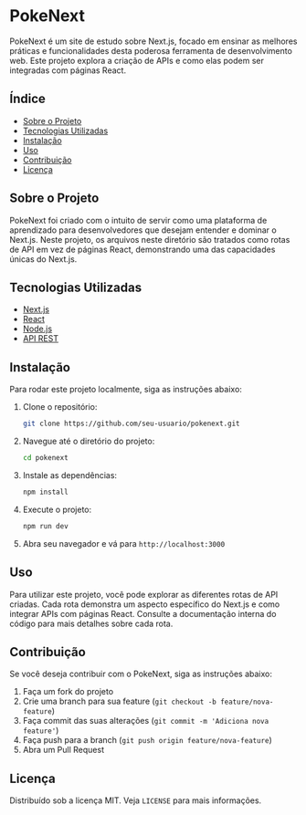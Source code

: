 # PokeNext

PokeNext é um site de estudo sobre Next.js, focado em ensinar as melhores práticas e funcionalidades desta poderosa ferramenta de desenvolvimento web. Este projeto explora a criação de APIs e como elas podem ser integradas com páginas React.

## Índice

- [Sobre o Projeto](#sobre-o-projeto)
- [Tecnologias Utilizadas](#tecnologias-utilizadas)
- [Instalação](#instalação)
- [Uso](#uso)
- [Contribuição](#contribuição)
- [Licença](#licença)

## Sobre o Projeto

PokeNext foi criado com o intuito de servir como uma plataforma de aprendizado para desenvolvedores que desejam entender e dominar o Next.js. Neste projeto, os arquivos neste diretório são tratados como rotas de API em vez de páginas React, demonstrando uma das capacidades únicas do Next.js.

## Tecnologias Utilizadas

- [Next.js](https://nextjs.org/)
- [React](https://reactjs.org/)
- [Node.js](https://nodejs.org/)
- [API REST](https://restfulapi.net/)

## Instalação

Para rodar este projeto localmente, siga as instruções abaixo:

1. Clone o repositório:
    ```bash
    git clone https://github.com/seu-usuario/pokenext.git
    ```
2. Navegue até o diretório do projeto:
    ```bash
    cd pokenext
    ```
3. Instale as dependências:
    ```bash
    npm install
    ```
4. Execute o projeto:
    ```bash
    npm run dev
    ```
5. Abra seu navegador e vá para `http://localhost:3000`

## Uso

Para utilizar este projeto, você pode explorar as diferentes rotas de API criadas. Cada rota demonstra um aspecto específico do Next.js e como integrar APIs com páginas React. Consulte a documentação interna do código para mais detalhes sobre cada rota.

## Contribuição

Se você deseja contribuir com o PokeNext, siga as instruções abaixo:

1. Faça um fork do projeto
2. Crie uma branch para sua feature (`git checkout -b feature/nova-feature`)
3. Faça commit das suas alterações (`git commit -m 'Adiciona nova feature'`)
4. Faça push para a branch (`git push origin feature/nova-feature`)
5. Abra um Pull Request

## Licença

Distribuído sob a licença MIT. Veja `LICENSE` para mais informações.
